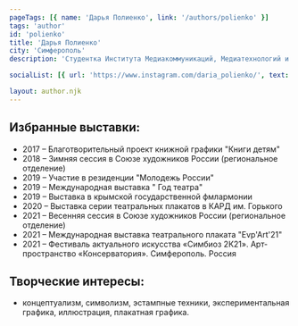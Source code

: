 ```yaml
---
pageTags: [{ name: 'Дарья Полиенко', link: '/authors/polienko' }]
tags: 'author'
id: 'polienko'
title: 'Дарья Полиенко'
city: 'Симферополь'
description: 'Студентка Института Медиакоммуникаций, Медиатехнологий и Дизайна по специальности графическое искусство и коммуникативный дизайн.'

socialList: [{ url: 'https://www.instagram.com/daria_polienko/', text: 'Инстаграм' }]

layout: author.njk
---
```


## Избранные выставки:

- 2017 – Благотворительный проект книжной графики "Книги детям"
- 2018 – Зимняя сессия в Союзе художников России (региональное отделение)
- 2019 – Участие в резиденции "Молодежь России"
- 2019 – Международная выставка " Год театра"
- 2019 – Выставка в крымской государственной фмлармонии
- 2020 – Выставка серии театральных плакатов в КАРД им. Горького
- 2021 – Весенняя сессия в Союзе художников России (региональное отделение)
- 2021 – Международная выставка театрального плаката "Evp'Art'21"
- 2021 – Фестиваль актуального искусства «Симбиоз 2К21». Арт-пространство «Консерватория». Симферополь. Россия

## Творческие интересы:

- концептуализм, символизм, эстампные техники, экспериментальная графика, иллюстрация, плакатная графика.